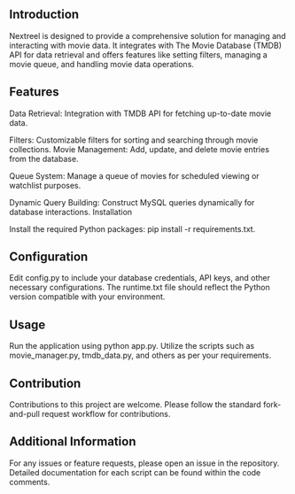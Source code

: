## Introduction
Nextreel is designed to provide a comprehensive solution for managing and interacting with movie data. It integrates with The Movie Database (TMDB) API for data retrieval and offers features like setting filters, managing a movie queue, and handling movie data operations.

## Features
Data Retrieval: Integration with TMDB API for fetching up-to-date movie data.

Filters: Customizable filters for sorting and searching through movie collections.
Movie Management: Add, update, and delete movie entries from the database.

Queue System: Manage a queue of movies for scheduled viewing or watchlist purposes.

Dynamic Query Building: Construct MySQL queries dynamically for database interactions.
Installation

Install the required Python packages: pip install -r requirements.txt.

## Configuration
Edit config.py to include your database credentials, API keys, and other necessary configurations.
The runtime.txt file should reflect the Python version compatible with your environment.

## Usage
Run the application using python app.py.
Utilize the scripts such as movie_manager.py, tmdb_data.py, and others as per your requirements.

## Contribution
Contributions to this project are welcome. Please follow the standard fork-and-pull request workflow for contributions.

## Additional Information
For any issues or feature requests, please open an issue in the repository.
Detailed documentation for each script can be found within the code comments.